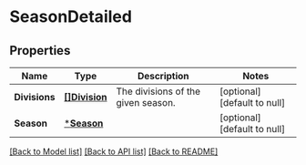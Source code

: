 # SeasonDetailed

## Properties
Name | Type | Description | Notes
------------ | ------------- | ------------- | -------------
**Divisions** | [**[]Division**](Division.md) | The divisions of the given season. | [optional] [default to null]
**Season** | [***Season**](Season.md) |  | [optional] [default to null]

[[Back to Model list]](../README.md#documentation-for-models) [[Back to API list]](../README.md#documentation-for-api-endpoints) [[Back to README]](../README.md)

